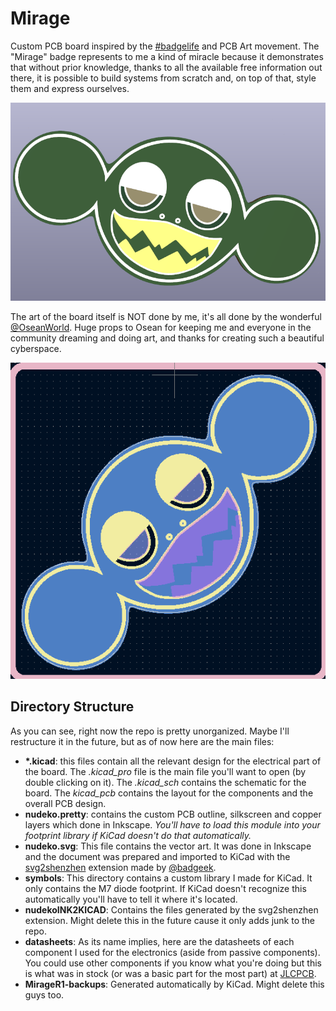 # Mirage

Custom PCB board inspired by the [#badgelife](https://www.youtube.com/watch?v=G2fHKRONc6U) and PCB Art movement. The "Mirage" badge represents to me a kind of miracle because it demonstrates that without prior knowledge, thanks to all the available free information out there, it is possible to build systems from scratch and, on top of that, style them and express ourselves.

![3D View](/refImages/3d.png)

The art of the board itself is NOT done by me, it's all done by the wonderful [@OseanWorld](https://twitter.com/oseanworld). Huge props to Osean for keeping me and everyone in the community dreaming and doing art, and thanks for creating such a beautiful cyberspace.

![PCB View](/refImages/pcb.png)

## Directory Structure
As you can see, right now the repo is pretty unorganized. Maybe I'll restructure it in the future, but as of now here are the main files:

- **\*.kicad**: this files contain all the relevant design for the electrical part of the board. The *.kicad_pro* file is the main file you'll want to open (by double clicking on it). The *.kicad_sch* contains the schematic for the board. The *kicad_pcb* contains the layout for the components and the overall PCB design.
- **nudeko.pretty**: contains the custom PCB outline, silkscreen and copper layers which done in Inkscape. *You'll have to load this module into your footprint library if KiCad doesn't do that automatically.*
- **nudeko.svg**: This file contains the vector art. It was done in Inkscape and the document was prepared and imported to KiCad with the [svg2shenzhen](https://github.com/badgeek/svg2shenzhen) extension made by [@badgeek](https://github.com/badgeek).
- **symbols**: This directory contains a custom library I made for KiCad. It only contains the M7 diode footprint. If KiCad doesn't recognize this automatically you'll have to tell it where it's located.
- **nudekoINK2KICAD**: Contains the files generated by the svg2shenzhen extension. Might delete this in the future cause it only adds junk to the repo.
- **datasheets**: As its name implies, here are the datasheets of each component I used for the electronics (aside from passive components). You could use other components if you know what you're doing but this is what was in stock (or was a basic part for the most part) at [JLCPCB](https://jlcpcb.com/).
- **MirageR1-backups**: Generated automatically by KiCad. Might delete this guys too.


